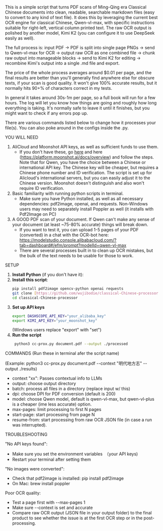 This is a simple script that turns PDF scans of Ming-Qing era Classical Chinese documents into clean, readable, searchable markdown files (easy to convert to any kind of text file). 
It does this by leveraging the current best OCR engine for classical Chinese, Qwen-vl-max, with specific instructions suitable for right-left, vertical column printed text. The raw OCR output is polished by another model, Kimi K2 (you can configure it to use DeepSeek easily as well).

The full process is: input PDF -> PDF is split into single page PNGs -> send to Qwen-vl-max for OCR -> output raw OCR as one combined file -> chunk raw output into manageable blocks -> send to Kimi K2 for editing -> recombine Kimi's output into a single .md file and export.

The price of the whole process averages around $0.01 per page, and the final results are better than you'll generally find anywhere else for obscure texts, if your scan is good quality. It won't give 100% accurate results, but it normally hits 90+% of characters correct in my tests.

In general it takes around 30s-1m per page, so a full book will run for a few hours. The log will let you know how things are going and roughly how long everything is taking. It's normally safe to leave it until it finishes, but you might want to check if any errors pop up. 

There are various commands listed below to change how it processes your file(s). You can also poke around in the configs inside the .py.

YOU WILL NEED
1. AliCloud and Moonshot API keys, as well as sufficient funds to use them.
     - If you don't have these, go [here]([url](https://www.alibabacloud.com/help/en/model-studio/get-api-key)) and here (https://platform.moonshot.ai/docs/overview) and           follow the steps. Note that for Qwen, you have the choice between a Chinese or international API key. The Chinese key will be cheaper, but requires a Chinese phone         number and ID verification. The script is set up for Alicloud's international servers, but you can easily adjust it to the Chinese version. Moonshot doesn't                distinguish and also won't require ID verification.
3. Basic familiarity with running python scripts in terminal.
     - Make sure you have Python installed, as well as all necessary dependencies: pdf2image, openai, and requests. Non-Windows users may           need to separately install Poppler as well (it installs with Pdf2Image on PC)
4. A GOOD PDF scan of your document. If Qwen can't make any sense of your document (at least ~75-80% accurate) things will break down.
   - If you want to test it, you can upload 1-5 pages of your PDF (converted) in a chat with the OCR-bot here:           https://modelstudio.console.alibabacloud.com/?tab=dashboard#/efm/prompt?modelId=qwen-vl-max
   - There are several processes built in to clean up OCR mistakes, but the bulk of the text needs to be usable for those to work.
  
SETUP

1. **Install Python** (if you don't have it):
2. **Install this script**:
    ```bash
    pip install pdf2image opencv-python openai requests
   git clone [https://github.com/wujibodie/classical-Chinese-processor]
   cd classical-Chinese-processor
    ```
3. **Set up API keys**
    ```bash
   export DASHSCOPE_API_KEY="your_alibaba_key"
   export KIMI_API_KEY="your_moonshot_key"
    ```
   (Windows users replace "export" with "set")
5. **Run the script**
    ```bash
     python3 cc-prox.py document.pdf --output ./processed
    ```

COMMANDS (Run these in terminal afer the script name)

(Example: python3 cc-prox.py document.pdf --context "明代地方志" --output ./results)
- context "xx": Passes contextual info to LLMs
- output: choose output directory
- batch: process all files in a directory (replace input w/ this)
- dpi: choose DPI for PDF conversion (default is 200)
- model: choose Qwen model, default is qwen-vl-max, but qwen-vl-plus is a cheaper (ime less accurate) option.
- max-pages: limit processing to first N pages
- start-page: start processing from page N
- resume-from: start processing from raw OCR JSON file (in case a run was interrupted).

TROUBLESHOOTING

"No API keys found":
- Make sure you set the environment variables　（your API keys)
- Restart your terminal after setting them

"No images were converted":
- Check that pdf2image is installed: pip install pdf2image
- On Mac: brew install poppler

Poor OCR quality:
- Test a page first with --max-pages 1
- Make sure --context is set and accurate
- Compare raw OCR output (JSON file in your output folder) to the final product to see whether the issue is at the first OCR step or in the post-processing.
